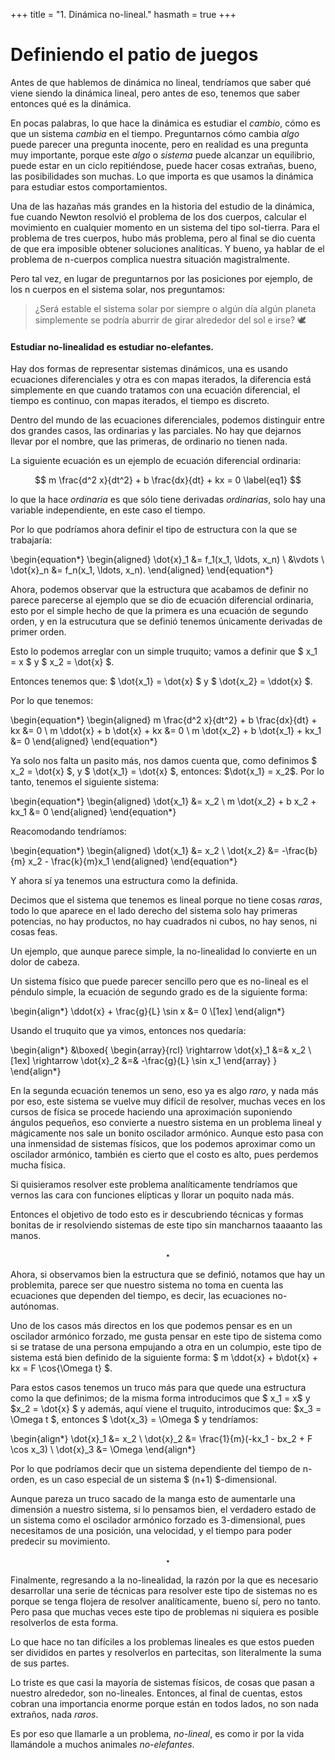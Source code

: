 +++
title = "1. Dinámica no-lineal."
hasmath = true
+++

# Definiendo el patio de juegos

Antes de que hablemos de dinámica no lineal, tendríamos que saber qué viene siendo la dinámica lineal, pero antes de eso, tenemos que saber entonces qué es la dinámica. 

En pocas palabras, lo que hace la dinámica es estudiar el _cambio_, cómo es que un sistema _cambia_ en el tiempo. Preguntarnos cómo cambia _algo_ puede parecer una pregunta inocente, pero en realidad es una pregunta muy importante, porque este _algo_ o _sistema_ puede alcanzar un equilibrio, puede estar en un ciclo repitiéndose, puede hacer cosas extrañas, bueno, las posibilidades son muchas. Lo que importa es que usamos la dinámica para estudiar estos comportamientos. 

Una de las hazañas más grandes en la historia del estudio de la dinámica, fue cuando Newton resolvió el problema de los dos cuerpos, calcular el movimiento en cualquier momento en un sistema del tipo sol-tierra. Para el problema de tres cuerpos, hubo más problema, pero al final se dio cuenta de que era imposible obtener soluciones analíticas. Y bueno, ya hablar de el problema de n-cuerpos complica nuestra situación magistralmente. 

Pero tal vez, en lugar de preguntarnos por las posiciones por ejemplo, de los n cuerpos en el sistema solar, nos preguntamos:


> ¿Será estable el sistema solar por siempre o algún día algún planeta simplemente se podría aburrir de girar alrededor del sol e irse? 🕊️


#### Estudiar no-linealidad es estudiar no-elefantes.

Hay dos formas de representar sistemas dinámicos, una es usando ecuaciones diferenciales y otra es con mapas iterados, la diferencia está simplemente en que cuando tratamos con una ecuación diferencial, el tiempo es continuo, con mapas iterados, el tiempo es discreto. 

Dentro del mundo de las ecuaciones diferenciales, podemos distinguir entre dos grandes casos, las ordinarias y las parciales. No hay que dejarnos llevar por el nombre, que las primeras, de ordinario no tienen nada. 

La siguiente ecuación es un ejemplo de ecuación diferencial ordinaria:

$$ m \frac{d^2 x}{dt^2} + b \frac{dx}{dt} + kx = 0 \label{eq1} $$ 

lo que la hace _ordinaria_ es que sólo tiene derivadas _ordinarias_, solo hay una variable independiente, en este caso el tiempo. 

Por lo que podríamos ahora definir el tipo de estructura con la que se trabajaría:




\begin{equation*}
\begin{aligned}
    \dot{x}_1 &= f_1(x_1, \ldots, x_n) \\
    &\vdots \\
    \dot{x}_n &= f_n(x_1, \ldots, x_n).
\end{aligned}
\end{equation*}

Ahora, podemos observar que la estructura que acabamos de definir no parece parecerse al ejemplo que se dio de ecuación diferencial ordinaria, esto por el simple hecho de que la primera es una ecuación de segundo orden, y en la estrucutura que se definió tenemos únicamente derivadas de primer orden.


Esto lo podemos arreglar con un simple truquito; vamos a definir que $ x_1 = x $ y $ x_2 = \dot{x} $. 

Entonces tenemos que: $ \dot{x_1} = \dot{x} $ y $ \dot{x_2} = \ddot{x} $. 

Por lo que tenemos:

\begin{equation*}
\begin{aligned}
    m \frac{d^2 x}{dt^2} + b \frac{dx}{dt} + kx &= 0 \\
    m \ddot{x} + b \dot{x} + kx &= 0 \\
    m \dot{x_2} + b \dot{x_1} + kx_1 &= 0 
\end{aligned}
\end{equation*}

Ya solo nos falta un pasito más, nos damos cuenta que, como definimos $ x_2 = \dot{x} $, y $ \dot{x_1} = \dot{x} $, entonces: $\dot{x_1} = x_2$. Por lo tanto, tenemos el siguiente sistema:

\begin{equation*}
\begin{aligned}
    \dot{x_1} &= x_2 \\
    m \dot{x_2} + b x_2 + kx_1 &= 0 
\end{aligned}
\end{equation*}

Reacomodando tendríamos:

\begin{equation*}
\begin{aligned}
    \dot{x_1} &= x_2 \\
    \dot{x_2} &= -\frac{b}{m} x_2 - \frac{k}{m}x_1
\end{aligned}
\end{equation*}

Y ahora sí ya tenemos una estructura como la definida. 

Decimos que el sistema que tenemos es lineal porque no tiene cosas _raras_, todo lo que aparece en el lado derecho del sistema solo hay primeras potencias, no hay productos, no hay cuadrados ni cubos, no hay senos, ni cosas feas. 

Un ejemplo, que aunque parece simple, la no-linealidad lo convierte en un dolor de cabeza.

Un sistema físico que puede parecer sencillo pero que es no-lineal es el péndulo simple, la ecuación de segundo grado es de la siguiente forma:

\begin{align*}
\ddot{x} + \frac{g}{L} \sin x &= 0 \\[1ex]
\end{align*}

Usando el truquito que ya vimos, entonces nos quedaría:

\begin{align*}
&\boxed{
\begin{array}{rcl}
\rightarrow \dot{x}_1 &=& x_2 \\[1ex]
\rightarrow \dot{x}_2 &=& -\frac{g}{L} \sin x_1
\end{array}
}
\end{align*}

En la segunda ecuación tenemos un seno, eso ya es algo _raro_, y nada más por eso, este sistema se vuelve muy difícil de resolver, muchas veces en los cursos de física se procede haciendo una aproximación suponiendo ángulos pequeños, eso convierte a nuestro sistema en un problema lineal y mágicamente nos sale un bonito oscilador armónico. Aunque esto pasa con una inmensidad de sistemas físicos, que los podemos aproximar como un oscilador armónico, también es cierto que el costo es alto, pues perdemos mucha física. 

Si quisieramos resolver este problema analíticamente tendríamos que vernos las cara con funciones elípticas y llorar un poquito nada más. 

Entonces el objetivo de todo esto es ir descubriendo técnicas y formas bonitas de ir resolviendo sistemas de este tipo sin mancharnos taaaanto las manos.

$$ \star $$

Ahora, si observamos bien la estructura que se definió, notamos que hay un problemita, parece ser que nuestro sistema no toma en cuenta las ecuaciones que dependen del tiempo, es decir, las ecuaciones no-autónomas. 

Uno de los casos más directos en los que podemos pensar es en un oscilador armónico forzado, me gusta pensar en este tipo de sistema como si se tratase de una persona empujando a otra en un columpio, este tipo de sistema está bien definido de la siguiente forma: $ m \ddot{x} + b\dot{x} + kx = F \cos{\Omega t} $.

Para estos casos tenemos un truco más para que quede una estructura como la que definimos; de la misma forma introducimos que $ x_1 = x$ y $x_2 = \dot{x} $ y además, aquí viene el truquito, introducimos que: $x_3 = \Omega t $, entonces $ \dot{x_3} = \Omega $ y tendríamos:

\begin{align*}
\dot{x}_1 &= x_2 \\
\dot{x}_2 &= \frac{1}{m}(-kx_1 - bx_2 + F \cos x_3) \\
\dot{x}_3 &= \Omega
\end{align*}

Por lo que podríamos decir que un sistema dependiente del tiempo de n-orden, es un caso especial de un sistema $ (n+1) $-dimensional.

Aunque pareza un truco sacado de la manga esto de aumentarle una dimensión a nuestro sistema, si lo pensamos bien, el verdadero estado de un sistema como el oscilador armónico forzado es 3-dimensional, pues necesitamos de una posición, una velocidad, y el tiempo para poder predecir su movimiento. 

$$ \star $$


Finalmente, regresando a la no-linealidad, la razón por la que es necesario desarrollar una serie de técnicas para resolver este tipo de sistemas no es porque se tenga flojera de resolver analíticamente, bueno sí, pero no tanto. Pero pasa que muchas veces este tipo de problemas ni siquiera es posible resolverlos de esta forma. 

Lo que hace no tan difíciles a los problemas lineales es que estos pueden ser divididos en partes y resolverlos en partecitas, son literalmente la suma de sus partes. 

Lo triste es que casi la mayoría de sistemas físicos, de cosas que pasan a nuestro alrededor, son no-lineales. Entonces, al final de cuentas, estos cobran una importancia enorme porque están en todos lados, no son nada extraños, nada _raros_. 

Es por eso que llamarle a un problema, _no-lineal_, es como ir por la vida llamándole a muchos animales _no-elefantes_.








